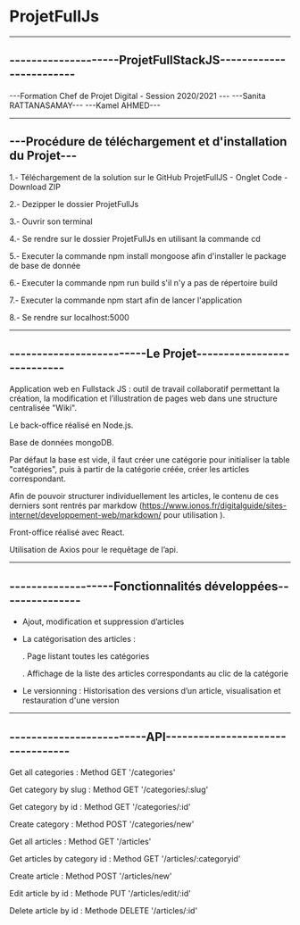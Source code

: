 # ProjetFullJs
-------------------------------------------------------------
--------------------ProjetFullStackJS------------------------
-------------------------------------------------------------

---Formation Chef de Projet Digital - Session 2020/2021 ---
---Sanita RATTANASAMAY---
---Kamel AHMED--- 

-------------------------------------------------------------
---Procédure de téléchargement et d'installation du Projet---
-------------------------------------------------------------

  1.- Téléchargement de la solution sur le GitHub ProjetFullJS
          - Onglet Code - Download ZIP
          
  2.- Dezipper le dossier ProjetFullJs
  
  3.- Ouvrir son terminal
  
  4.- Se rendre sur le dossier ProjetFullJs en utilisant la 
      commande cd
    
  5.- Executer la commande npm install mongoose afin d'installer
      le package de base de donnée

  6.- Executer la commande npm run build s'il n'y a pas de répertoire build
      
  7.- Executer la commande npm start afin de lancer l'application
  
  8.- Se rendre sur localhost:5000
  
-------------------------------------------------------------
-------------------------Le Projet---------------------------
-------------------------------------------------------------

Application web en Fullstack JS :  outil de travail collaboratif permettant la création, la
modification et l’illustration de pages web dans une structure centralisée "Wiki".

Le back-office réalisé en Node.js. 

Base de données mongoDB.

Par défaut la base est vide, il faut créer une catégorie pour initialiser la table "catégories", 
puis à partir de la catégorie créée, créer les articles correspondant.

Afin de pouvoir structurer individuellement les articles, le contenu de ces derniers sont rentrés par markdow (https://www.ionos.fr/digitalguide/sites-internet/developpement-web/markdown/ pour utilisation ).

Front-office réalisé avec React. 

Utilisation de Axios pour le requêtage de l’api.

-------------------------------------------------------------
-------------------Fonctionnalités développées---------------
-------------------------------------------------------------
- Ajout, modification et suppression d’articles

-  La catégorisation des articles : 

    . Page listant toutes les catégories

    . Affichage de la liste des articles correspondants au clic de la catégorie
  
- Le versionning :
  Historisation des versions d’un article, visualisation et restauration d'une version

-------------------------------------------------------------
-------------------------API---------------------------------
-------------------------------------------------------------
Get all categories : Method GET '/categories'

Get category by slug : Method GET '/categories/:slug'

Get category by id : Method GET '/categories/:id'  

Create category : Method POST '/categories/new'    

Get all articles : Method GET '/articles'

Get articles by category id : Method GET '/articles/:categoryid'

Create article : Method POST '/articles/new'

Edit article by id : Methode PUT '/articles/edit/:id' 

Delete article by id : Methode DELETE '/articles/:id'


